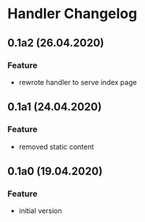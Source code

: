 # Handler Changelog

## 0.1a2 (26.04.2020)
### Feature
* rewrote handler to serve index page

## 0.1a1 (24.04.2020)
### Feature
* removed static content

## 0.1a0 (19.04.2020)
### Feature
* initial version
